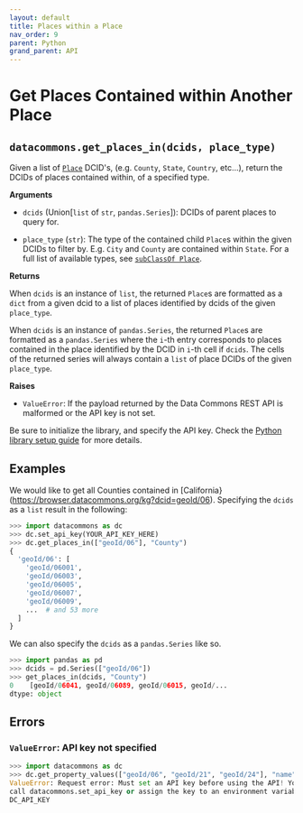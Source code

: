 ```yaml
---
layout: default
title: Places within a Place
nav_order: 9
parent: Python
grand_parent: API
---
```


# Get Places Contained within Another Place

## `datacommons.get_places_in(dcids, place_type)`

Given a list of [`Place`](https://browser.datacommons.org/kg?dcid=Place) DCID's,
(e.g. `County`, `State`, `Country`, etc...), return the DCIDs of places
contained within, of a specified type.


**Arguments**

*   `dcids` (Union[`list` of `str`, `pandas.Series`]): DCIDs of parent places to query for.

*   `place_type` (`str`): The type of the contained child `Place`s within the given
    DCIDs to filter by. E.g. `City` and `County` are contained within `State`. For a
    full list of available types, see [`subClassOf Place`](https://browser.datacommons.org/kg?dcid=Place).

**Returns**

When `dcids` is an instance of `list`, the returned `Place`s are formatted as
a `dict` from a given dcid to a list of places identified by dcids of the given
`place_type`.

When `dcids` is an instance of `pandas.Series`, the returned `Place`s are
formatted as a `pandas.Series` where the `i`-th entry corresponds to places
contained in the place identified by the DCID in `i`-th cell if `dcids`. The
cells of the returned series will always contain a `list` of place DCIDs of the
given `place_type`.


**Raises**

*   `ValueError`: If the payload returned by the Data Commons REST API is malformed or the API key is not set.

Be sure to initialize the library, and specify the API key. Check the [Python library setup guide](/api/python/) for more details.

## Examples

We would like to get all Counties contained in
[California}(https://browser.datacommons.org/kg?dcid=geoId/06). Specifying the
`dcids` as a `list` result in the following:

```python
>>> import datacommons as dc
>>> dc.set_api_key(YOUR_API_KEY_HERE)
>>> dc.get_places_in(["geoId/06"], "County")
{
  'geoId/06': [
    'geoId/06001',
    'geoId/06003',
    'geoId/06005',
    'geoId/06007',
    'geoId/06009',
    ...  # and 53 more
  ]
}
```

We can also specify the `dcids` as a `pandas.Series` like so.

```python
>>> import pandas as pd
>>> dcids = pd.Series(["geoId/06"])
>>> get_places_in(dcids, "County")
0    [geoId/06041, geoId/06089, geoId/06015, geoId/...
dtype: object
```

## Errors

### `ValueError`: API key not specified

```python
>>> import datacommons as dc
>>> dc.get_property_values(["geoId/06", "geoId/21", "geoId/24"], "name")
ValueError: Request error: Must set an API key before using the API! You can
call datacommons.set_api_key or assign the key to an environment variable named
DC_API_KEY
```
